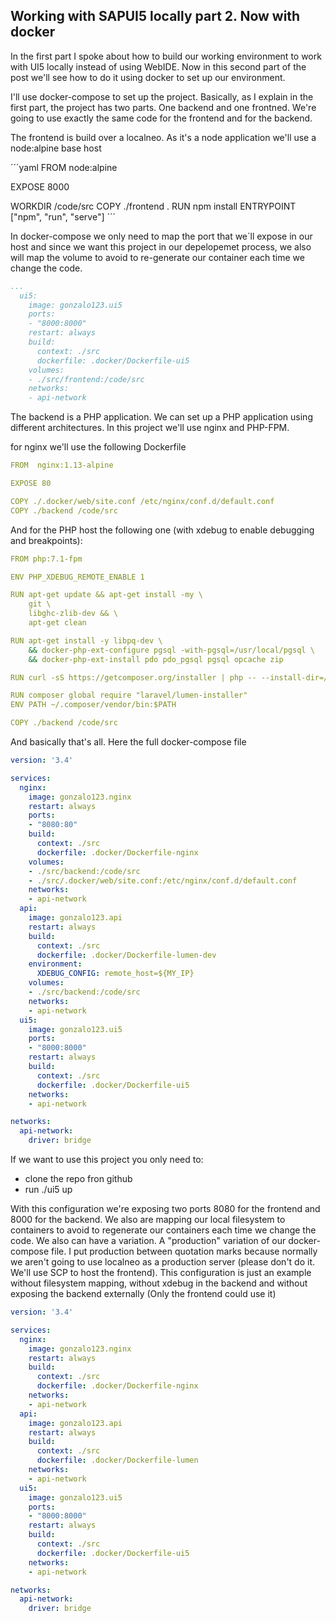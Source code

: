 ## Working with SAPUI5 locally part 2. Now with docker

In the first part I spoke about how to build our working environment to work with UI5 locally instead of using WebIDE. Now in this second part of the post we'll see how to do it using docker to set up our environment.

I'll use docker-compose to set up the project. Basically, as I explain in the first part, the project has two parts. One backend and one frontned. We're going to use exactly the same code for the frontend and for the backend.

The frontend is build over a localneo. As it's a node application we'll use a node:alpine base host

´´´yaml
FROM node:alpine

EXPOSE 8000

WORKDIR /code/src
COPY ./frontend .
RUN npm install
ENTRYPOINT ["npm", "run", "serve"]
´´´

In docker-compose we only need to map the port that we´ll expose in our host and since we want this project in our depelopemet process, we also will map the volume to avoid to re-generate our container each time we change the code.

```yaml
...
  ui5:
    image: gonzalo123.ui5
    ports:
    - "8000:8000"
    restart: always
    build:
      context: ./src
      dockerfile: .docker/Dockerfile-ui5
    volumes:
    - ./src/frontend:/code/src
    networks:
    - api-network
```

The backend is a PHP application. We can set up a PHP application using different architectures. In this project we'll use nginx and PHP-FPM.

for nginx we'll use the following Dockerfile
```yaml
FROM  nginx:1.13-alpine

EXPOSE 80

COPY ./.docker/web/site.conf /etc/nginx/conf.d/default.conf
COPY ./backend /code/src
```

And for the PHP host the following one (with xdebug to enable debugging and breakpoints):
```yaml
FROM php:7.1-fpm

ENV PHP_XDEBUG_REMOTE_ENABLE 1

RUN apt-get update && apt-get install -my \
    git \
    libghc-zlib-dev && \
    apt-get clean

RUN apt-get install -y libpq-dev \
    && docker-php-ext-configure pgsql -with-pgsql=/usr/local/pgsql \
    && docker-php-ext-install pdo pdo_pgsql pgsql opcache zip

RUN curl -sS https://getcomposer.org/installer | php -- --install-dir=/usr/local/bin --filename=composer

RUN composer global require "laravel/lumen-installer"
ENV PATH ~/.composer/vendor/bin:$PATH

COPY ./backend /code/src
```

And basically that's all. Here the full docker-compose file

```yaml
version: '3.4'

services:
  nginx:
    image: gonzalo123.nginx
    restart: always
    ports:
    - "8080:80"
    build:
      context: ./src
      dockerfile: .docker/Dockerfile-nginx
    volumes:
    - ./src/backend:/code/src
    - ./src/.docker/web/site.conf:/etc/nginx/conf.d/default.conf
    networks:
    - api-network
  api:
    image: gonzalo123.api
    restart: always
    build:
      context: ./src
      dockerfile: .docker/Dockerfile-lumen-dev
    environment:
      XDEBUG_CONFIG: remote_host=${MY_IP}
    volumes:
    - ./src/backend:/code/src
    networks:
    - api-network
  ui5:
    image: gonzalo123.ui5
    ports:
    - "8000:8000"
    restart: always
    build:
      context: ./src
      dockerfile: .docker/Dockerfile-ui5
    networks:
    - api-network

networks:
  api-network:
    driver: bridge

```

If we want to use this project you only need to:
* clone the repo fron github
* run ./ui5 up

With this configuration we're exposing two ports 8080 for the frontend and 8000 for the backend. We also are mapping our local filesystem to containers to avoid to regenerate our containers each time we change the code.
We also can have a variation. A "production" variation of our docker-compose file. I put production between quotation marks because normally we aren't going to use localneo as a production server (please don't do it. We'll use SCP to host the frontend). 
This configuration is just an example without filesystem mapping, without xdebug in the backend and without exposing the backend externally (Only the frontend could use it)


```yaml
version: '3.4'

services:
  nginx:
    image: gonzalo123.nginx
    restart: always
    build:
      context: ./src
      dockerfile: .docker/Dockerfile-nginx
    networks:
    - api-network
  api:
    image: gonzalo123.api
    restart: always
    build:
      context: ./src
      dockerfile: .docker/Dockerfile-lumen
    networks:
    - api-network
  ui5:
    image: gonzalo123.ui5
    ports:
    - "8000:8000"
    restart: always
    build:
      context: ./src
      dockerfile: .docker/Dockerfile-ui5
    networks:
    - api-network

networks:
  api-network:
    driver: bridge
```
